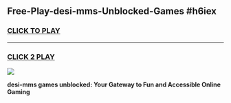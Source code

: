 
## Free-Play-desi-mms-Unblocked-Games #h6iex
<h3>
<a href="https://news.freeplayer.one?title=desi-mms&ref=8M">CLICK TO PLAY</a></h3>
<hr>

<h3>
<a href="https://news.freeplayer.one?title=desi-mms&ref=8M">CLICK 2 PLAY</a>
  
</h3>

<a href="https://news.freeplayer.one?title=desi-mms&ref=8M"><img src="https://clearcache.store/games.png"></a>


**desi-mms games unblocked: Your Gateway to Fun and Accessible Online Gaming**
